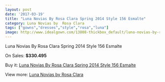 ```yaml
---
layout: post
date: '2017-03-19'
title: "Luna Novias By Rosa Clara Spring 2014 Style 156 Esmalte"
category: Luna Novias by  Rosa Clara
tags: ["gowns","dresses","style","rosa","luna"]
image: http://www.idealgown.com/13808-thickbox_default/luna-novias-by-rosa-clara-spring-2014-style-156-esmalte.jpg
---
```

Luna Novias By Rosa Clara Spring 2014 Style 156 Esmalte

On Sales: **$330.495**
<a href="https://www.idealgown.com/en/luna-novias-by-rosa-clara/5557-luna-novias-by-rosa-clara-spring-2014-style-156-esmalte.html"><amp-img layout="responsive" width="600" height="600" src="//www.idealgown.com/13808-thickbox_default/luna-novias-by-rosa-clara-spring-2014-style-156-esmalte.jpg" alt="Luna Novias By Rosa Clara Spring 2014 Style 156 Esmalte 0" /></a>
<a href="https://www.idealgown.com/en/luna-novias-by-rosa-clara/5557-luna-novias-by-rosa-clara-spring-2014-style-156-esmalte.html"><amp-img layout="responsive" width="600" height="600" src="//www.idealgown.com/13809-thickbox_default/luna-novias-by-rosa-clara-spring-2014-style-156-esmalte.jpg" alt="Luna Novias By Rosa Clara Spring 2014 Style 156 Esmalte 1" /></a>

Buy it: [Luna Novias By Rosa Clara Spring 2014 Style 156 Esmalte](https://www.idealgown.com/en/luna-novias-by-rosa-clara/5557-luna-novias-by-rosa-clara-spring-2014-style-156-esmalte.html "Luna Novias By Rosa Clara Spring 2014 Style 156 Esmalte")

View more: [Luna Novias by  Rosa Clara](https://www.idealgown.com/en/81-luna-novias-by--rosa-clara "Luna Novias by  Rosa Clara")